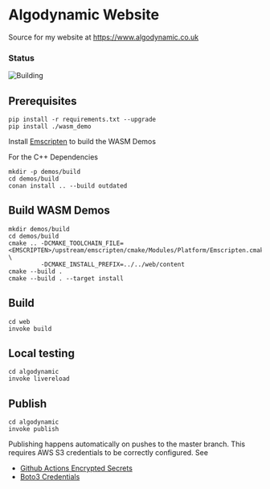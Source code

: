 # Algodynamic Website

Source for my website at https://www.algodynamic.co.uk

### Status

![Building](https://github.com/planetmarshall/web-algodynamic/workflows/publish/badge.svg)


## Prerequisites

```
pip install -r requirements.txt --upgrade
pip install ./wasm_demo
```

Install [Emscripten](https://emscripten.org/docs/getting_started/downloads.html) to build the WASM Demos

For the C++ Dependencies

```
mkdir -p demos/build
cd demos/build
conan install .. --build outdated
```

## Build WASM Demos

```
mkdir demos/build
cd demos/build
cmake .. -DCMAKE_TOOLCHAIN_FILE=<EMSCRIPTEN>/upstream/emscripten/cmake/Modules/Platform/Emscripten.cmake \
         -DCMAKE_INSTALL_PREFIX=../../web/content
cmake --build . 
cmake --build . --target install

```

## Build

```
cd web
invoke build
```

## Local testing

```
cd algodynamic
invoke livereload
```

## Publish

```
cd algodynamic
invoke publish
```

Publishing happens automatically on pushes to the master branch. This requires AWS S3 credentials to be correctly
configured. See 
 * [Github Actions Encrypted Secrets](https://docs.github.com/en/free-pro-team@latest/actions/reference/encrypted-secrets)
 * [Boto3 Credentials](https://boto3.amazonaws.com/v1/documentation/api/latest/guide/credentials.html)

